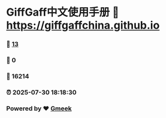 # GiffGaff中文使用手册 :link: https://giffgaffchina.github.io 
### :page_facing_up: [13](https://giffgaffchina.github.io/tag.html) 
### :speech_balloon: 0 
### :hibiscus: 16214 
### :alarm_clock: 2025-07-30 18:18:30 
### Powered by :heart: [Gmeek](https://github.com/Meekdai/Gmeek)
